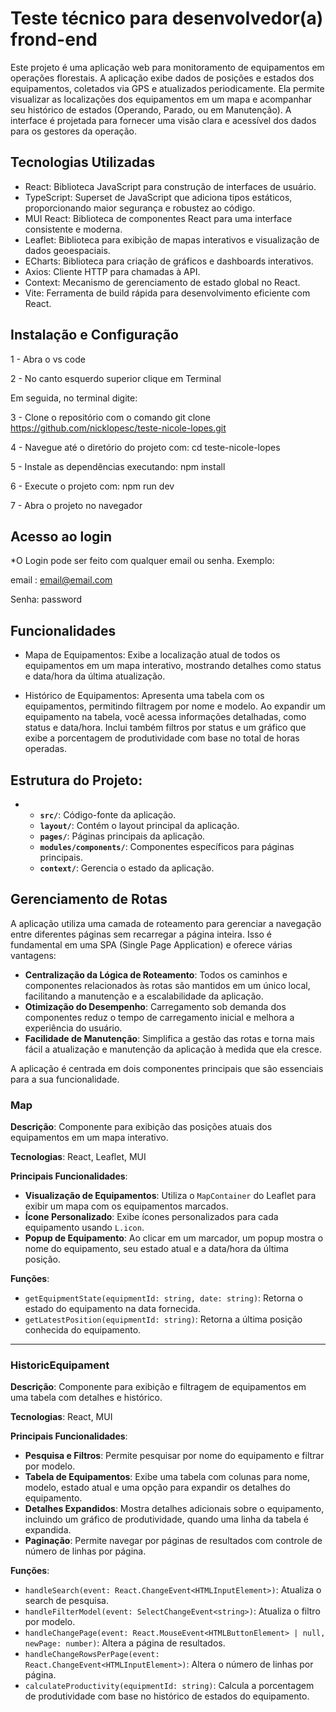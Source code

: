 # Teste técnico para desenvolvedor(a) frond-end

Este projeto é uma aplicação web para monitoramento de equipamentos em operações florestais. A aplicação exibe dados de posições e estados dos equipamentos, coletados via GPS e atualizados periodicamente. Ela permite visualizar as localizações dos equipamentos em um mapa e acompanhar seu histórico de estados (Operando, Parado, ou em Manutenção). A interface é projetada para fornecer uma visão clara e acessível dos dados para os gestores da operação.

## Tecnologias Utilizadas

- React: Biblioteca JavaScript para construção de interfaces de usuário.
- TypeScript: Superset de JavaScript que adiciona tipos estáticos, proporcionando maior segurança e robustez ao código.
- MUI React: Biblioteca de componentes React para uma interface consistente e moderna.
- Leaflet: Biblioteca para exibição de mapas interativos e visualização de dados geoespaciais.
- ECharts: Biblioteca para criação de gráficos e dashboards interativos.
- Axios: Cliente HTTP para chamadas à API.
- Context: Mecanismo de gerenciamento de estado global no React.
- Vite: Ferramenta de build rápida para desenvolvimento eficiente com React.

## Instalação e Configuração

1 - Abra o vs code

2 - No canto esquerdo superior clique em Terminal

Em seguida, no terminal digite:

3 - Clone o repositório com o comando
git clone https://github.com/nicklopesc/teste-nicole-lopes.git

4 - Navegue até o diretório do projeto com:
cd teste-nicole-lopes

5 - Instale as dependências executando:
npm install

6 - Execute o projeto com:
npm run dev

7 - Abra o projeto no navegador

## Acesso ao login

\*O Login pode ser feito com qualquer email ou senha.
Exemplo:

email : email@email.com

Senha: password

## Funcionalidades

- Mapa de Equipamentos: Exibe a localização atual de todos os equipamentos em um mapa interativo, mostrando detalhes como status e data/hora da última atualização.

- Histórico de Equipamentos: Apresenta uma tabela com os equipamentos, permitindo filtragem por nome e modelo. Ao expandir um equipamento na tabela, você acessa informações detalhadas, como status e data/hora. Inclui também filtros por status e um gráfico que exibe a porcentagem de produtividade com base no total de horas operadas.

## Estrutura do Projeto:

- - **`src/`**: Código-fonte da aplicação.
    <!-- - **`components/`**: Contém componentes reutilizáveis em toda a aplicação. -->
  - **`layout/`**: Contém o layout principal da aplicação.
  - **`pages/`**: Páginas principais da aplicação.
  - **`modules/components/`**: Componentes específicos para páginas principais.
  - **`context/`**: Gerencia o estado da aplicação.

## Gerenciamento de Rotas

A aplicação utiliza uma camada de roteamento para gerenciar a navegação entre diferentes páginas sem recarregar a página inteira. Isso é fundamental em uma SPA (Single Page Application) e oferece várias vantagens:

- **Centralização da Lógica de Roteamento**: Todos os caminhos e componentes relacionados às rotas são mantidos em um único local, facilitando a manutenção e a escalabilidade da aplicação.
- **Otimização do Desempenho**: Carregamento sob demanda dos componentes reduz o tempo de carregamento inicial e melhora a experiência do usuário.
- **Facilidade de Manutenção**: Simplifica a gestão das rotas e torna mais fácil a atualização e manutenção da aplicação à medida que ela cresce.

A aplicação é centrada em dois componentes principais que são essenciais para a sua funcionalidade.

### Map

**Descrição**: Componente para exibição das posições atuais dos equipamentos em um mapa interativo.

**Tecnologias**: React, Leaflet, MUI

**Principais Funcionalidades**:

- **Visualização de Equipamentos**: Utiliza o `MapContainer` do Leaflet para exibir um mapa com os equipamentos marcados.
- **Ícone Personalizado**: Exibe ícones personalizados para cada equipamento usando `L.icon`.
- **Popup de Equipamento**: Ao clicar em um marcador, um popup mostra o nome do equipamento, seu estado atual e a data/hora da última posição.

**Funções**:

- `getEquipmentState(equipmentId: string, date: string)`: Retorna o estado do equipamento na data fornecida.
- `getLatestPosition(equipmentId: string)`: Retorna a última posição conhecida do equipamento.

---

### HistoricEquipament

**Descrição**: Componente para exibição e filtragem de equipamentos em uma tabela com detalhes e histórico.

**Tecnologias**: React, MUI

**Principais Funcionalidades**:

- **Pesquisa e Filtros**: Permite pesquisar por nome do equipamento e filtrar por modelo.
- **Tabela de Equipamentos**: Exibe uma tabela com colunas para nome, modelo, estado atual e uma opção para expandir os detalhes do equipamento.
- **Detalhes Expandidos**: Mostra detalhes adicionais sobre o equipamento, incluindo um gráfico de produtividade, quando uma linha da tabela é expandida.
- **Paginação**: Permite navegar por páginas de resultados com controle de número de linhas por página.

**Funções**:

- `handleSearch(event: React.ChangeEvent<HTMLInputElement>)`: Atualiza o search de pesquisa.
- `handleFilterModel(event: SelectChangeEvent<string>)`: Atualiza o filtro por modelo.
- `handleChangePage(event: React.MouseEvent<HTMLButtonElement> | null, newPage: number)`: Altera a página de resultados.
- `handleChangeRowsPerPage(event: React.ChangeEvent<HTMLInputElement>)`: Altera o número de linhas por página.
- `calculateProductivity(equipmentId: string)`: Calcula a porcentagem de produtividade com base no histórico de estados do equipamento.
